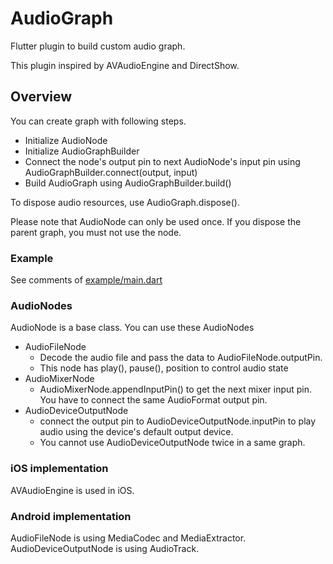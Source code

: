 # AudioGraph

Flutter plugin to build custom audio graph.

This plugin inspired by AVAudioEngine and DirectShow.

## Overview

You can create graph with following steps.

- Initialize AudioNode
- Initialize AudioGraphBuilder
- Connect the node's output pin to next AudioNode's input pin using AudioGraphBuilder.connect(output, input)
- Build AudioGraph using AudioGraphBuilder.build()

To dispose audio resources, use AudioGraph.dispose().

Please note that AudioNode can only be used once. If you dispose the parent graph, you must not use the node.

### Example
See comments of [example/main.dart](https://github.com/SKKbySSK/audio_graph/blob/master/example/lib/main.dart)

### AudioNodes
AudioNode is a base class.
You can use these AudioNodes
- AudioFileNode
  - Decode the audio file and pass the data to AudioFileNode.outputPin.
  - This node has play(), pause(), position to control audio state
- AudioMixerNode
  - AudioMixerNode.appendInputPin() to get the next mixer input pin. You have to connect the same AudioFormat output pin.
- AudioDeviceOutputNode
  - connect the output pin to AudioDeviceOutputNode.inputPin to play audio using the device's default output device.
  - You cannot use AudioDeviceOutputNode twice in a same graph.

### iOS implementation
AVAudioEngine is used in iOS.


### Android implementation
AudioFileNode is using MediaCodec and MediaExtractor.
AudioDeviceOutputNode is using AudioTrack.
